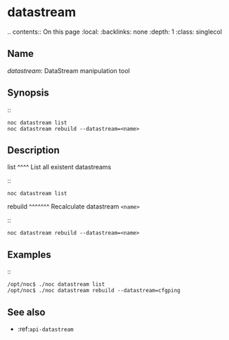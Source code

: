 

# datastream

.. contents:: On this page
    :local:
    :backlinks: none
    :depth: 1
    :class: singlecol

Name
----
*datastream*: DataStream manipulation tool

Synopsis
--------
::

    noc datastream list
    noc datastream rebuild --datastream=<name>

Description
-----------
list
^^^^
List all existent datastreams

::

    noc datastream list

rebuild
^^^^^^^
Recalculate datastream `<name>`

::

    noc datastream rebuild --datastream=<name>


Examples
--------
::

    /opt/noc$ ./noc datastream list
    /opt/noc$ ./noc datastream rebuild --datastream=cfgping

See also
--------
* :ref:`api-datastream`

